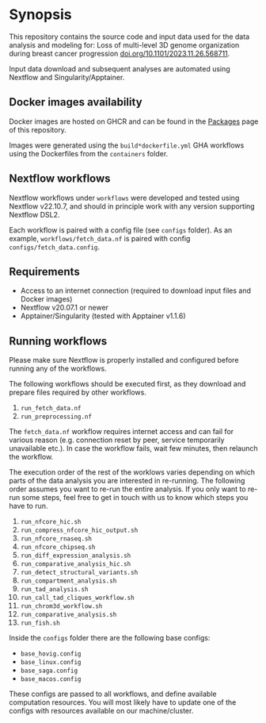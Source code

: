 # Synopsis

This repository contains the source code and input data used for the data analysis and modeling for: Loss of multi-level 3D genome organization during breast cancer progression [doi.org/10.1101/2023.11.26.568711](https://doi.org/10.1101/2023.11.26.568711).

Input data download and subsequent analyses are automated using Nextflow and Singularity/Apptainer.

## Docker images availability

Docker images are hosted on GHCR and can be found in the [Packages](https://github.com/orgs/paulsengroup/packages?repo_name=2022-mcf10a-cancer-progression) page of this repository.

Images were generated using the `build*dockerfile.yml` GHA workflows using the Dockerfiles from the `containers` folder.

## Nextflow workflows

Nextflow workflows under `workflows` were developed and tested using Nextflow v22.10.7, and should in principle work with any version supporting Nextflow DSL2.

Each workflow is paired with a config file (see `configs` folder). As an example, `workflows/fetch_data.nf` is paired with config `configs/fetch_data.config`.

## Requirements

-   Access to an internet connection (required to download input files and Docker images)
-   Nextflow v20.07.1 or newer
-   Apptainer/Singularity (tested with Apptainer v1.1.6)

## Running workflows

Please make sure Nextflow is properly installed and configured before running any of the workflows.

The following workflows should be executed first, as they download and prepare files required by other workflows.

1. `run_fetch_data.nf`
2. `run_preprocessing.nf`

The `fetch_data.nf` workflow requires internet access and can fail for various reason (e.g. connection reset by peer, service temporarily unavailable etc.). In case the workflow fails, wait few minutes, then relaunch the workflow.

The execution order of the rest of the worklows varies depending on which parts of the data analysis you are interested in re-running.
The following order assumes you want to re-run the entire analysis. If you only want to re-run some steps, feel free to get in touch with us to know which steps you have to run.

1. `run_nfcore_hic.sh`
2. `run_compress_nfcore_hic_output.sh`
3. `run_nfcore_rnaseq.sh`
4. `run_nfcore_chipseq.sh`
5. `run_diff_expression_analysis.sh`
6. `run_comparative_analysis_hic.sh`
7. `run_detect_structural_variants.sh`
8. `run_compartment_analysis.sh`
9. `run_tad_analysis.sh`
10. `run_call_tad_cliques_workflow.sh`
11. `run_chrom3d_workflow.sh`
12. `run_comparative_analysis.sh`
13. `run_fish.sh`

Inside the `configs` folder there are the following base configs:

-   `base_hovig.config`
-   `base_linux.config`
-   `base_saga.config`
-   `base_macos.config`

These configs are passed to all workflows, and define available computation resources.
You will most likely have to update one of the configs with resources available on our machine/cluster.
